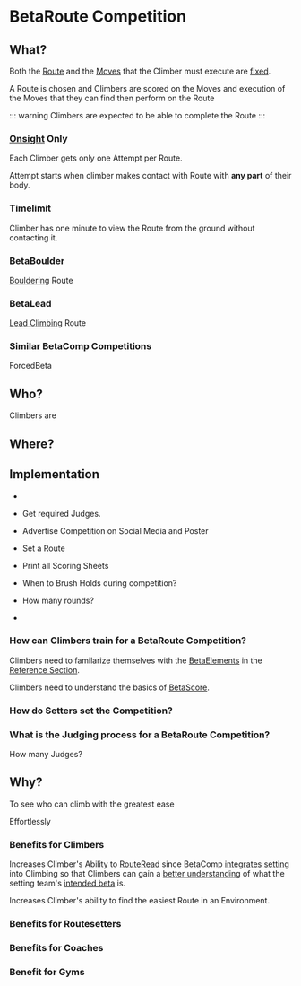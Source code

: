 # BetaRoute Competition

## What?

Both the [Route](/reference/Route/RouteOverview) and the [Moves](/reference/Move/MoveOverview) that the Climber must execute are [fixed](/reference/Glossary/Glossary#fixed).

A Route is chosen and Climbers are scored on the Moves and execution of the Moves that they can find then perform on the Route

::: warning
Climbers are expected to be able to complete the Route
:::

### [Onsight](/reference/Glossary/Glossary#onsight) Only

Each Climber gets only one Attempt per Route.

Attempt starts when climber makes contact with Route with **any part** of their body.

### Timelimit

Climber has one minute to view the Route from the ground without contacting it.

### BetaBoulder

[Bouldering](/reference/Glossary/Glossary#bouldering) Route

### BetaLead

[Lead Climbing](/reference/Glossary/Glossary#lead-climbing) Route

### Similar BetaComp Competitions

ForcedBeta


## Who?

Climbers are 

## Where?



## Implementation

- 
- Get required Judges.
- Advertise Competition on Social Media and Poster

- Set a Route
- Print all Scoring Sheets

- When to Brush Holds during competition?
- How many rounds?
- 

### How can Climbers train for a BetaRoute Competition?

Climbers need to familarize themselves with the [BetaElements](/reference/Beta/WhatBetaSystem#BetaElements) in the [Reference Section](/reference/ReferenceOverview).

Climbers need to understand the basics of [BetaScore](/reference/Score/Overview).

### How do Setters set the Competition?


### What is the Judging process for a BetaRoute Competition?

How many Judges?

## Why?

To see who can climb with the greatest ease

Effortlessly



### Benefits for Climbers

Increases Climber's Ability to [RouteRead]() since BetaComp [integrates](/guide/Why/Value#integrates) [setting]() into Climbing so that Climbers can gain a [better understanding](/reference/Environment/EnvironmentOverview) of what the setting team's [intended beta](/reference/CompType/ForcedBeta) is. 

Increases Climber's ability to find the easiest Route in an Environment.


### Benefits for Routesetters



### Benefits for Coaches

### Benefit for Gyms 

